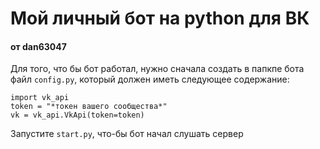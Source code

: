 # Мой личный бот на python для ВК
#### от dan63047
 
Для того, что бы бот работал, нужно сначала создать в папкпе бота файл `config.py`, который должен иметь следующее содержание:

    import vk_api
    token = "*токен вашего сообщества*"
    vk = vk_api.VkApi(token=token)

Запустите `start.py`, что-бы бот начал слушать сервер
